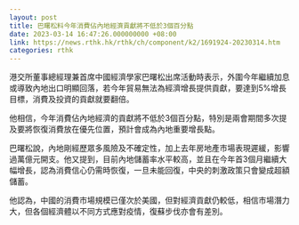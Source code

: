 ```yaml
---
layout: post
title: 巴曙松料今年消費佔內地經濟貢獻將不低於3個百分點
date: 2023-03-14 16:47:26.000000000 +08:00
link: https://news.rthk.hk/rthk/ch/component/k2/1691924-20230314.htm
categories: rthk
---
```


港交所董事總經理兼首席中國經濟學家巴曙松出席活動時表示，外圍今年繼續加息或導致內地出口明顯回落，若今年貿易無法為經濟增長提供貢獻，要達到5%增長目標，消費及投資的貢獻就要翻倍。

他相信，今年消費佔內地經濟的貢獻將不低於3個百分點，特別是兩會期間多次提及要將恢復消費放在優先位置，預計會成為內地重要增長點。

巴曙松說，內地剛經歷眾多風險及不確定性，加上去年房地產市場表現遲緩，影響過萬億元開支。他又提到，目前內地儲蓄率水平較高，並且在今年首3個月繼續大幅增長，認為消費信心仍需時恢復，一旦未能回復，中央的刺激政策只會變成超額儲蓄。

他認為，中國的消費市場規模已僅次於美國，但對經濟貢獻仍較低，相信市場潛力大，但各個經濟體以不同方式應對疫情，復蘇步伐亦會有差別。
